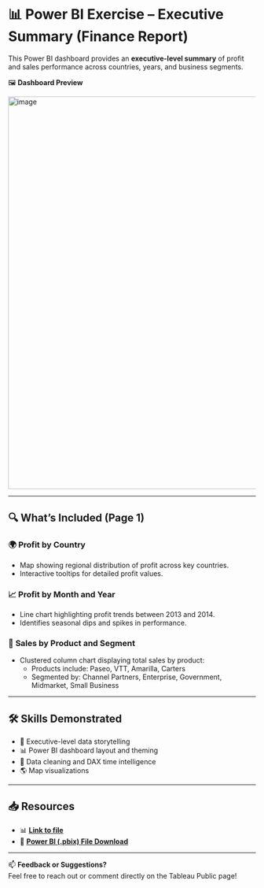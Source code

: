 # 📊 Power BI Exercise – Executive Summary (Finance Report)

This Power BI dashboard provides an **executive-level summary** of profit and sales performance across countries, years, and business segments.

🖼️ **Dashboard Preview**  

<img width="1308" height="797" alt="image" src="https://github.com/user-attachments/assets/2e4bdc63-cfe8-4e6f-927b-f8af67ee4841" />


---

## 🔍 What’s Included (Page 1)

### 🌍 **Profit by Country**
- Map showing regional distribution of profit across key countries.
- Interactive tooltips for detailed profit values.

### 📈 **Profit by Month and Year**
- Line chart highlighting profit trends between 2013 and 2014.
- Identifies seasonal dips and spikes in performance.

### 🧾 **Sales by Product and Segment**
- Clustered column chart displaying total sales by product:
  - Products include: Paseo, VTT, Amarilla, Carters
  - Segmented by: Channel Partners, Enterprise, Government, Midmarket, Small Business

---

## 🛠️ Skills Demonstrated

- 🧠 Executive-level data storytelling
- 📊 Power BI dashboard layout and theming
- 🧹 Data cleaning and DAX time intelligence
- 🌎 Map visualizations

---

## 📥 Resources


- 📊 [**Link to file**](https://b2wcompletetraining057-my.sharepoint.com/:u:/g/personal/arommendez_bootcamp_justit_co_uk/EXK2RtT0XMhBkyP7e8i0CqcB179elrxUMuWxbxnR6dcP9w?e=A7Nk3r/)
- 🔗 [**Power BI (.pbix) File Download**](https://raw.githubusercontent.com/Aromrom/Power-BI-Finance-exercise/refs/heads/main/Finance%20Report%20Exercise%20-%20Arom.pbix/)

---


📫 **Feedback or Suggestions?**  
Feel free to reach out or comment directly on the Tableau Public page!
